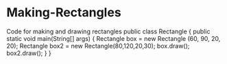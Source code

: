 # Making-Rectangles
Code for making and drawing rectangles
public class Rectangle {
 public static void main(String[] args)
    {
        Rectangle box = new Rectangle (60, 90, 20, 20);
        Rectangle box2 = new Rectangle(80,120,20,30);
      box.draw();
      box2.draw();
}
}
